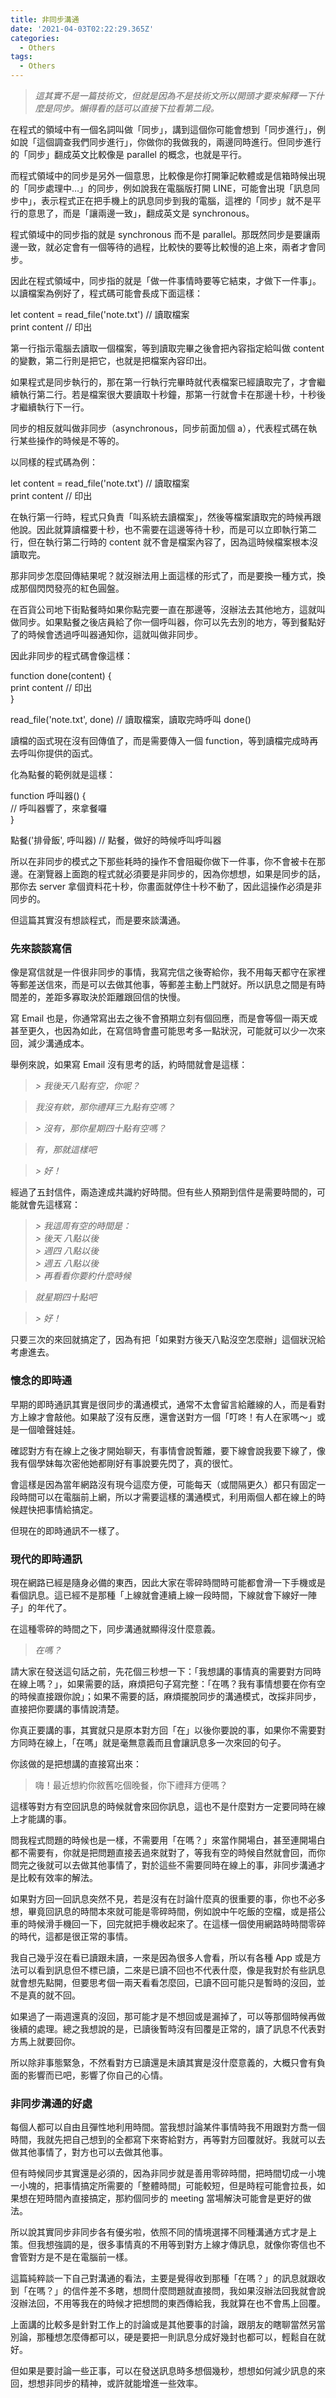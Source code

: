 ```yaml
---
title: 非同步溝通
date: '2021-04-03T02:22:29.365Z'
categories:
  - Others
tags:
  - Others
---
```


> _這其實不是一篇技術文，但就是因為不是技術文所以開頭才要來解釋一下什麼是同步。懶得看的話可以直接下拉看第二段。_

在程式的領域中有一個名詞叫做「同步」，講到這個你可能會想到「同步進行」，例如說「這個調查我們同步進行」，你做你的我做我的，兩邊同時進行。但同步進行的「同步」翻成英文比較像是 parallel 的概念，也就是平行。

而程式領域中的同步是另外一個意思，比較像是你打開筆記軟體或是信箱時候出現的「同步處理中…」的同步，例如說我在電腦版打開 LINE，可能會出現「訊息同步中」，表示程式正在把手機上的訊息同步到我的電腦，這裡的「同步」就不是平行的意思了，而是「讓兩邊一致」，翻成英文是 synchronous。

程式領域中的同步指的就是 synchronous 而不是 parallel。那既然同步是要讓兩邊一致，就必定會有一個等待的過程，比較快的要等比較慢的追上來，兩者才會同步。

因此在程式領域中，同步指的就是「做一件事情時要等它結束，才做下一件事」。以讀檔案為例好了，程式碼可能會長成下面這樣：

let content = read\_file('note.txt') // 讀取檔案  
print content // 印出

第一行指示電腦去讀取一個檔案，等到讀取完畢之後會把內容指定給叫做 content 的變數，第二行則是把它，也就是把檔案內容印出。

如果程式是同步執行的，那在第一行執行完畢時就代表檔案已經讀取完了，才會繼續執行第二行。若是檔案很大要讀取十秒鐘，那第一行就會卡在那邊十秒，十秒後才繼續執行下一行。

同步的相反就叫做非同步（asynchronous，同步前面加個 a），代表程式碼在執行某些操作的時候是不等的。

以同樣的程式碼為例：

let content = read\_file('note.txt') // 讀取檔案  
print content // 印出

在執行第一行時，程式只負責「叫系統去讀檔案」，然後等檔案讀取完的時候再跟他說。因此就算讀檔要十秒，也不需要在這邊等待十秒，而是可以立即執行第二行，但在執行第二行時的 content 就不會是檔案內容了，因為這時候檔案根本沒讀取完。

那非同步怎麼回傳結果呢？就沒辦法用上面這樣的形式了，而是要換一種方式，換成那個閃閃發亮的紅色圓盤。

在百貨公司地下街點餐時如果你點完要一直在那邊等，沒辦法去其他地方，這就叫做同步。如果點餐之後店員給了你一個呼叫器，你可以先去別的地方，等到餐點好了的時候會透過呼叫器通知你，這就叫做非同步。

因此非同步的程式碼會像這樣：

function done(content) {  
  print content // 印出  
}

read\_file('note.txt', done) // 讀取檔案，讀取完時呼叫 done()

讀檔的函式現在沒有回傳值了，而是需要傳入一個 function，等到讀檔完成時再去呼叫你提供的函式。

化為點餐的範例就是這樣：

function 呼叫器() {  
  // 呼叫器響了，來拿餐囉  
}

點餐('排骨飯', 呼叫器) // 點餐，做好的時候呼叫呼叫器

所以在非同步的模式之下那些耗時的操作不會阻礙你做下一件事，你不會被卡在那邊。在瀏覽器上面跑的程式就必須要是非同步的，因為你想想，如果是同步的話，那你去 server 拿個資料花十秒，你畫面就停住十秒不動了，因此這操作必須是非同步的。

但這篇其實沒有想談程式，而是要來談溝通。

### 先來談談寫信

像是寫信就是一件很非同步的事情，我寫完信之後寄給你，我不用每天都守在家裡等郵差送信來，而是可以去做其他事，等郵差主動上門就好。所以訊息之間是有時間差的，差距多寡取決於距離跟回信的快慢。

寫 Email 也是，你通常寫出去之後不會預期立刻有個回應，而是會等個一兩天或甚至更久，也因為如此，在寫信時會盡可能思考多一點狀況，可能就可以少一次來回，減少溝通成本。

舉例來說，如果寫 Email 沒有思考的話，約時間就會是這樣：

> _\> 我後天八點有空，你呢？_

> _我沒有欸，那你禮拜三九點有空嗎？_

> _\> 沒有，那你星期四十點有空嗎？_

> _有，那就這樣吧_

> _\> 好！_

經過了五封信件，兩造達成共識約好時間。但有些人預期到信件是需要時間的，可能就會先這樣寫：

> _\> 我這周有空的時間是：  
> \> 後天 八點以後  
> \> 週四 八點以後  
> \> 週五 八點以後  
> \> 再看看你要約什麼時候_

> _就星期四十點吧_

> _\> 好！_

只要三次的來回就搞定了，因為有把「如果對方後天八點沒空怎麼辦」這個狀況給考慮進去。

### 懷念的即時通

早期的即時通訊其實是很同步的溝通模式，通常不太會留言給離線的人，而是看對方上線才會敲他。如果敲了沒有反應，還會送對方一個「叮咚！有人在家嗎～」或是一個嗆聲娃娃。

確認對方有在線上之後才開始聊天，有事情會說暫離，要下線會說我要下線了，像我有個學妹每次密他她都剛好有事說要先閃了，真的很忙。

會這樣是因為當年網路沒有現今這麼方便，可能每天（或間隔更久）都只有固定一段時間可以在電腦前上網，所以才需要這樣的溝通模式，利用兩個人都在線上的時候趕快把事情給搞定。

但現在的即時通訊不一樣了。

### 現代的即時通訊

現在網路已經是隨身必備的東西，因此大家在零碎時間時可能都會滑一下手機或是看個訊息。這已經不是那種「上線就會連續上線一段時間，下線就會下線好一陣子」的年代了。

在這種零碎的時間之下，同步溝通就顯得沒什麼意義。

> _在嗎？_

請大家在發送這句話之前，先花個三秒想一下：「我想講的事情真的需要對方同時在線上嗎？」，如果需要的話，麻煩把句子寫完整：「在嗎？我有事情想要在你有空的時候直接跟你說」；如果不需要的話，麻煩擺脫同步的溝通模式，改採非同步，直接把你要講的事情說清楚。

你真正要講的事，其實就只是原本對方回「在」以後你要說的事，如果你不需要對方同時在線上，「在嗎」就是毫無意義而且會讓訊息多一次來回的句子。

你該做的是把想講的直接寫出來：

> 嗨！最近想約你敘舊吃個晚餐，你下禮拜方便嗎？

這樣等對方有空回訊息的時候就會來回你訊息，這也不是什麼對方一定要同時在線上才能講的事。

問我程式問題的時候也是一樣，不需要用「在嗎？」來當作開場白，甚至連開場白都不需要有，你就是把問題直接丟過來就對了，等我有空的時候自然就會回，而你問完之後就可以去做其他事情了，對於這些不需要同時在線上的事，非同步溝通才是比較有效率的解法。

如果對方回一回訊息突然不見，若是沒有在討論什麼真的很重要的事，你也不必多想，畢竟回訊息的時間本來就可能是零碎時間，例如說中午吃飯的空檔，或是搭公車的時候滑手機回一下，回完就把手機收起來了。在這樣一個使用網路時時間零碎的時代，這都是很正常的事情。

我自己幾乎沒在看已讀跟未讀，一來是因為很多人會看，所以有各種 App 或是方法可以看到訊息但不標已讀，二來是已讀不回也不代表什麼，像是我對於有些訊息就會想先點開，但要思考個一兩天看看怎麼回，已讀不回可能只是暫時的沒回，並不是真的就不回。

如果過了一兩週還真的沒回，那可能才是不想回或是漏掉了，可以等那個時候再做後續的處理。總之我想說的是，已讀後暫時沒有回覆是正常的，讀了訊息不代表對方馬上就要回你。

所以除非事態緊急，不然看對方已讀還是未讀其實是沒什麼意義的，大概只會有負面的影響而已吧，影響了你自己的心情。

### 非同步溝通的好處

每個人都可以自由且彈性地利用時間。當我想討論某件事情時我不用跟對方喬一個時間，我就先把自己想到的全都寫下來寄給對方，再等對方回覆就好。我就可以去做其他事情了，對方也可以去做其他事。

但有時候同步其實還是必須的，因為非同步就是善用零碎時間，把時間切成一小塊一小塊的，把事情搞定所需要的「整體時間」可能較短，但是時程可能會拉長，如果想在短時間內直接搞定，那約個同步的 meeting 當場解決可能會是更好的做法。

所以說其實同步非同步各有優劣啦，依照不同的情境選擇不同種溝通方式才是上策。但我想強調的是，很多事情真的不用等到對方上線才傳訊息，就像你寄信也不會管對方是不是在電腦前一樣。

這篇純粹談一下自己對溝通的看法，主要是覺得收到那種「在嗎？」的訊息就跟收到「在嗎？」的信件差不多瞎，想問什麼問題就直接問，我如果沒辦法回我就會說沒辦法回，不用等我在的時候才把想問的東西傳給我，我就算在也不會馬上回覆。

上面講的比較多是針對工作上的討論或是其他要事的討論，跟朋友的瞎聊當然另當別論，那種想怎麼傳都可以，硬是要把一則訊息分成好幾封也都可以，輕鬆自在就好。

但如果是要討論一些正事，可以在發送訊息時多想個幾秒，想想如何減少訊息的來回，想想非同步的精神，或許就能增進一些效率。